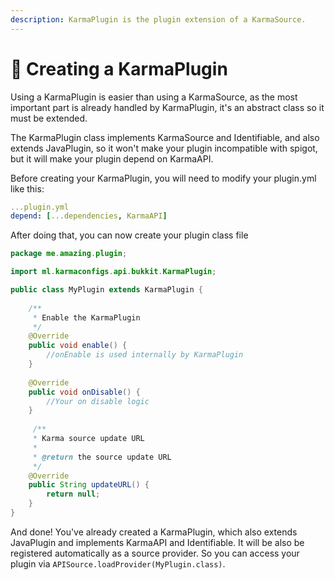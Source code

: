 ```yaml
---
description: KarmaPlugin is the plugin extension of a KarmaSource.
---
```


# 🧙 Creating a KarmaPlugin

Using a KarmaPlugin is easier than using a KarmaSource, as the most important part is already handled by KarmaPlugin, it's an abstract class so it must be extended.

The KarmaPlugin class implements KarmaSource and Identifiable, and also extends JavaPlugin, so it won't make your plugin incompatible with spigot, but it will make your plugin depend on KarmaAPI.

Before creating your KarmaPlugin, you will need to modify your plugin.yml like this:

```yaml
...plugin.yml
depend: [...dependencies, KarmaAPI]
```

After doing that, you can now create your plugin class file

```java
package me.amazing.plugin;

import ml.karmaconfigs.api.bukkit.KarmaPlugin;

public class MyPlugin extends KarmaPlugin {
    
    /**
     * Enable the KarmaPlugin
     */
    @Override
    public void enable() {
        //onEnable is used internally by KarmaPlugin
    }
    
    @Override
    public void onDisable() {
        //Your on disable logic
    }
    
     /**
     * Karma source update URL
     *
     * @return the source update URL
     */
    @Override
    public String updateURL() {
        return null;
    }
}
```

And done! You've already created a KarmaPlugin, which also extends JavaPlugin and implements KarmaAPI and Identifiable. It will be also be registered automatically as a source provider. So you can access your plugin via `APISource.loadProvider(MyPlugin.class)`.
